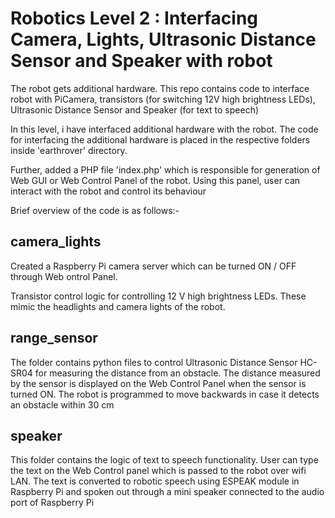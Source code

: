 # Robotics Level 2 : Interfacing Camera, Lights, Ultrasonic Distance Sensor and Speaker with robot

The robot gets additional hardware. This repo contains code to interface robot with PiCamera, transistors (for switching 12V high brightness LEDs), Ultrasonic Distance Sensor and Speaker (for text to speech)

In this level, i have interfaced additional hardware with the robot. The code for interfacing the additional hardware is placed in the respective folders inside 'earthrover' directory.

Further, added a PHP file 'index.php' which is responsible for generation of Web GUI or Web Control Panel of the robot. Using this panel, user can interact with the robot and control its behaviour

Brief overview of the code is as follows:-

## camera_lights

Created a Raspberry Pi camera server which can be turned ON / OFF through Web ontrol Panel.

Transistor control logic for controlling 12 V high brightness LEDs. These mimic the headlights and camera lights of the robot.

## range_sensor

The folder contains python files to control Ultrasonic Distance Sensor HC-SR04 for measuring the distance from an obstacle.
The distance measured by the sensor is displayed on the Web Control Panel when the sensor is turned ON.
The robot is programmed to move backwards in case it detects an obstacle within 30 cm 

## speaker

This folder contains the logic of text to speech functionality. User can type the text on the Web Control panel which is passed to the robot over wifi LAN. The text is converted to robotic speech using ESPEAK module in Raspberry Pi 
and spoken out through a mini speaker connected to the audio port of Raspberry Pi
